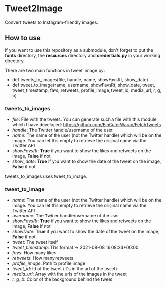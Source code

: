 # Tweet2Image
Convert tweets to Instagram-friendly images.

## How to use
If you want to use this repository as a submodule, don't forget to put the **fonts** directory, the **resources** directory and **credentials.py** in your working directory.  

There are two main functions in tweet_image.py: 
* def tweets_to_images(file, handle, name, showFavsRt, show_date)
* def tweet_to_image(name, username, showFavsRt, show_date, tweet, tweet_timestamp, favs, retweets, profile_image, tweet_id, media_url, r, g, b)

### tweets_to_images
* *file*: File with the tweets. You can generate such a file with this module which I have developed: https://github.com/EinGuterWaran/FetchTweets
* *handle*: The Twitter handle/username of the user
* *name*: The name of the user (not the Twitter handle) which will be on the image. You can let this empty to retrieve the original name via the Twitter API
* *showFavsRt*: **True** if you want to show the likes and retweets on the image, **False** if not
* *show_date*: **True** if you want to show the date of the tweet on the image, **False** if not  

tweets_to_images uses tweet_to_image.

### tweet_to_image
* *name*: The name of the user (not the Twitter handle) which will be on the image. You can let this empty to retrieve the original name via the Twitter API
* *username*: The Twitter handle/username of the user
* *showFavsRt*: **True** if you want to show the likes and retweets on the image, **False** if not
* *showDate*: **True** if you want to show the date of the tweet on the image, **False** if not
* *tweet*: The tweet itself
* *tweet_timestamp*: This format -> 2021-08-08 16:08:24+00:00
* *favs*: How many likes
* *retweets*: How many retweets
* *profile_image*: Path to profile image
* *tweet_id*: Id of the tweet (it's in the url of the tweet)
* *media_url*: Array with the urls of the images in the tweet
* *r, g, b*: Color of the background behind the tweet
